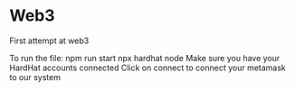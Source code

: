 # Web3
First attempt at web3

To run the file:
	npm run start
	npx hardhat node
Make sure you have your HardHat accounts connected
Click on connect to connect your metamask to our system
